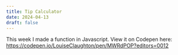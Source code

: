 ```yaml
---
title: Tip Calculator
date: 2024-04-13
draft: false
---
```

This week I made a function in Javascript. View it on Codepen here: https://codepen.io/LouiseClaughton/pen/MWRdPOP?editors=0012
